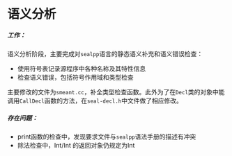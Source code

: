 # 语义分析

##### 工作：

语义分析阶段，主要完成对`sealpp`语言的静态语义补充和语义错误检查：

* 使用符号表记录源程序中各种名称及其特性信息
* 检查语义错误，包括符号作用域和类型检查

主要修改的文件为`smeant.cc`，补全类型检查函数。此外为了在`Decl`类的对象中能调用`CallDecl`函数的方法，在`seal-decl.h`中文件做了相应修改。

##### 存在问题：

* print函数的检查中，发现要求文件与`sealpp`语法手册的描述有冲突
* 除法检查中，Int/Int 的返回对象仍规定为Int